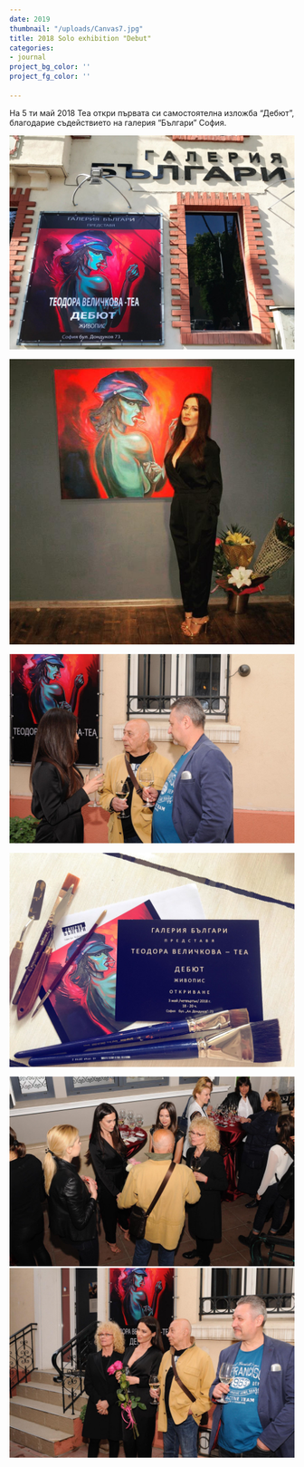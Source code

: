 ```yaml
---
date: 2019
thumbnail: "/uploads/Canvas7.jpg"
title: 2018 Solo exhibition "Debut"
categories:
- journal
project_bg_color: ''
project_fg_color: ''

---
```

На 5 ти май 2018 Теа откри първата си самостоятелна изложба “Дебют”, благодарие съдействието на галерия “Българи” София.

![](/uploads/66452824_464130177705878_7717333572599676928_n.jpg)

![](/uploads/66624530_2431008470289344_1053616105467150336_n.jpg)

![](/uploads/66503131_2241315166181951_6157272378335297536_n.jpg)

![](/uploads/66450123_713340859099882_5197082123772624896_n.jpg)

![](/uploads/66279317_688560008232128_5230057061605179392_n.jpg)![](/uploads/66272893_494881707986549_8123692196684627968_n.jpg)